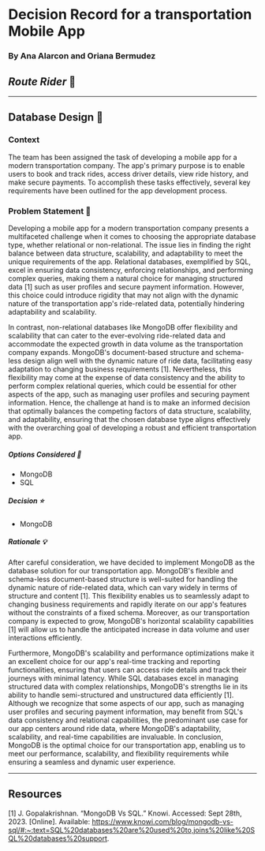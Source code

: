 # Decision Record for a transportation Mobile App
### By Ana Alarcon and Oriana Bermudez

## _Route Rider_ 🚛
***
## Database Design 📂

### Context

The team has been assigned the task of developing a mobile app for a modern transportation company. The app's primary purpose is to enable users to book and track rides, access driver details, view ride history, and make secure payments. To accomplish these tasks effectively, several key requirements have been outlined for the app development process.

### Problem Statement 🤔

Developing a mobile app for a modern transportation company presents a multifaceted challenge when it comes to choosing the appropriate database type, whether relational or non-relational. The issue lies in finding the right balance between data structure, scalability, and adaptability to meet the unique requirements of the app. Relational databases, exemplified by SQL, excel in ensuring data consistency, enforcing relationships, and performing complex queries, making them a natural choice for managing structured data [1] such as user profiles and secure payment information. However, this choice could introduce rigidity that may not align with the dynamic nature of the transportation app's ride-related data, potentially hindering adaptability and scalability.

In contrast, non-relational databases like MongoDB offer flexibility and scalability that can cater to the ever-evolving ride-related data and accommodate the expected growth in data volume as the transportation company expands. MongoDB's document-based structure and schema-less design align well with the dynamic nature of ride data, facilitating easy adaptation to changing business requirements [1]. Nevertheless, this flexibility may come at the expense of data consistency and the ability to perform complex relational queries, which could be essential for other aspects of the app, such as managing user profiles and securing payment information. Hence, the challenge at hand is to make an informed decision that optimally balances the competing factors of data structure, scalability, and adaptability, ensuring that the chosen database type aligns effectively with the overarching goal of developing a robust and efficient transportation app.

##### Options Considered 🔁

- MongoDB
- SQL

##### Decision ⭐

- MongoDB

##### Rationale 💡

After careful consideration, we have decided to implement MongoDB as the database solution for our transportation app. MongoDB's flexible and schema-less document-based structure is well-suited for handling the dynamic nature of ride-related data, which can vary widely in terms of structure and content [1]. This flexibility enables us to seamlessly adapt to changing business requirements and rapidly iterate on our app's features without the constraints of a fixed schema. Moreover, as our transportation company is expected to grow, MongoDB's horizontal scalability capabilities [1] will allow us to handle the anticipated increase in data volume and user interactions efficiently.

Furthermore, MongoDB's scalability and performance optimizations make it an excellent choice for our app's real-time tracking and reporting functionalities, ensuring that users can access ride details and track their journeys with minimal latency. While SQL databases excel in managing structured data with complex relationships, MongoDB's strengths lie in its ability to handle semi-structured and unstructured data efficiently [1]. Although we recognize that some aspects of our app, such as managing user profiles and securing payment information, may benefit from SQL's data consistency and relational capabilities, the predominant use case for our app centers around ride data, where MongoDB's adaptability, scalability, and real-time capabilities are invaluable. In conclusion, MongoDB is the optimal choice for our transportation app, enabling us to meet our performance, scalability, and flexibility requirements while ensuring a seamless and dynamic user experience.

***

## Resources

[1] J. Gopalakrishnan. “MongoDB Vs SQL.” Knowi. Accessed: Sept 28th, 2023. [Online]. Available: https://www.knowi.com/blog/mongodb-vs-sql/#:~:text=SQL%20databases%20are%20used%20to,joins%20like%20SQL%20databases%20support.